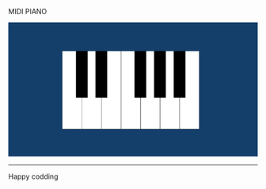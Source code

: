 
MIDI PIANO 
 
![Alt text](<Screenshot 2024-01-07 130135.png>)

------------------------------
Happy codding
